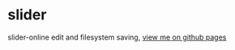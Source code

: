 slider
======

slider-online edit and filesystem saving, [view me on github pages](http://switer.github.com/slider)
